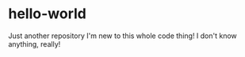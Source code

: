 # hello-world
Just another repository 
I'm new to this whole code thing!
I don't know anything, really!
